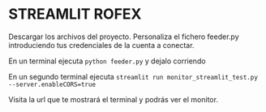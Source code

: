 # STREAMLIT ROFEX

Descargar los archivos del proyecto. Personaliza el fichero feeder.py introduciendo tus credenciales de la cuenta a conectar.

En un terminal ejecuta `python feeder.py` y dejalo corriendo

En un segundo terminal ejecuta `streamlit run monitor_streamlit_test.py --server.enableCORS=true`

Visita la url que te mostrará el terminal y podrás ver el monitor.
